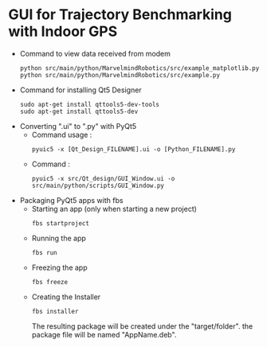 # GUI for Trajectory Benchmarking with Indoor GPS

* Command to view data received from modem
    ```
    python src/main/python/MarvelmindRobotics/src/example_matplotlib.py 
    python src/main/python/MarvelmindRobotics/src/example.py
    ```
* Command for installing Qt5 Designer
    ```
    sudo apt-get install qttools5-dev-tools
    sudo apt-get install qttools5-dev
    ```
* Converting ".ui" to ".py" with PyQt5
    * Command usage : 
        ```
        pyuic5 -x [Qt_Design_FILENAME].ui -o [Python_FILENAME].py
        ```
    * Command : 
        ```
        pyuic5 -x src/Qt_design/GUI_Window.ui -o src/main/python/scripts/GUI_Window.py
        ```
* Packaging PyQt5 apps with fbs
    * Starting an app (only when starting a new project)
        ```
        fbs startproject
        ```
    * Running the app
        ```
        fbs run
        ```
    * Freezing the app
        ```
        fbs freeze
        ```
    * Creating the Installer
        ```
        fbs installer
        ```
        The resulting package will be created under the "target/folder". the package file will be named "AppName.deb".